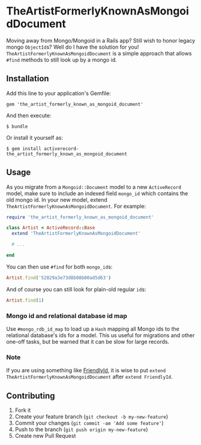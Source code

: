 # TheArtistFormerlyKnownAsMongoidDocument

Moving away from Mongo/Mongoid in a Rails app?  Still wish to honor legacy
mongo `ObjectId`s?  Well do I have the solution for you!
`TheArtistFormerlyKnownAsMongoidDocument` is a simple approach that allows
`#find` methods to still look up by a mongo id.

## Installation

Add this line to your application's Gemfile:

    gem 'the_artist_formerly_known_as_mongoid_document'

And then execute:

    $ bundle

Or install it yourself as:

    $ gem install activerecord-the_artist_formerly_known_as_mongoid_document

## Usage

As you migrate from a `Mongoid::Document` model to a new `ActiveRecord` model,
make sure to include an indexed field `mongo_id` which contains the old mongo
id. In your new model, extend `TheArtistFormerlyKnownAsMongoidDocument`.
For example:

```ruby
require 'the_artist_formerly_known_as_mongoid_document'

class Artist < ActiveRecord::Base
  extend 'TheArtistFormerlyKnownAsMongoidDocument'

  # ...

end
```

You can then use `#find` for both `mongo_id`s:

```ruby
Artist.find('52829a3e73d8b08b00ad5d63')
```

And of course you can still look for plain-old regular `id`s:

```ruby
Artist.find(1)
```

### Mongo id and relational database id map

Use ```#mongo_rdb_id_map``` to load up a ```Hash``` mapping all Mongo ids to
the relational database's ids for a model.  This us useful for migrations and
other one-off tasks, but be warned that it can be slow for large records.

### Note

If you are using something like [FriendlyId], it is wise to put `extend
TheArtistFormerlyKnownAsMongoidDocument` after `extend FriendlyId`.

## Contributing

1. Fork it
2. Create your feature branch (`git checkout -b my-new-feature`)
3. Commit your changes (`git commit -am 'Add some feature'`)
4. Push to the branch (`git push origin my-new-feature`)
5. Create new Pull Request

[FriendlyId]: https://github.com/norman/friendly_id
